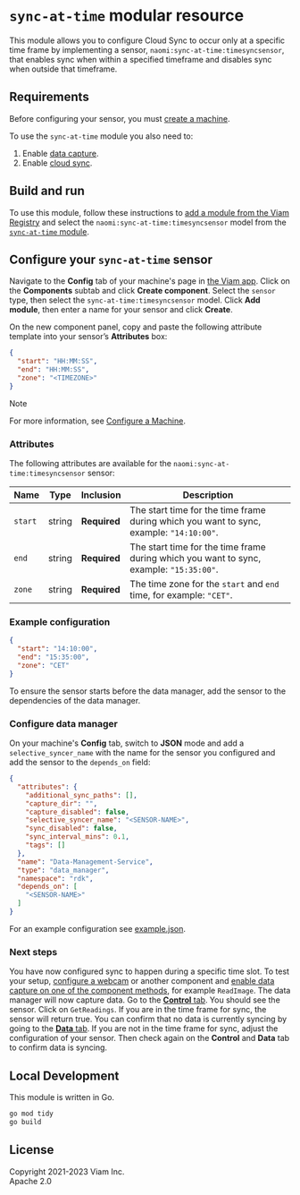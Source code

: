 # `sync-at-time` modular resource

This module allows you to configure Cloud Sync to occur only at a specific time frame by implementing a sensor, `naomi:sync-at-time:timesyncsensor`, that enables sync when within a specified timeframe and disables sync when outside that timeframe.

## Requirements

Before configuring your sensor, you must [create a machine](https://docs.viam.com/fleet/machines/#add-a-new-machine).

To use the `sync-at-time` module you also need to:

1. Enable [data capture](https://docs.viam.com/data/capture/).
2. Enable [cloud sync](https://docs.viam.com/data/cloud-sync/).

## Build and run

To use this module, follow these instructions to [add a module from the Viam Registry](https://docs.viam.com/registry/configure/#add-a-modular-resource-from-the-viam-registry) and select the `naomi:sync-at-time:timesyncsensor` model from the [`sync-at-time` module](https://app.viam.com/module/naomi/sync-at-time).

## Configure your `sync-at-time` sensor

Navigate to the **Config** tab of your machine's page in [the Viam app](https://app.viam.com/).
Click on the **Components** subtab and click **Create component**.
Select the `sensor` type, then select the `sync-at-time:timesyncsensor` model.
Click **Add module**, then enter a name for your sensor and click **Create**.

On the new component panel, copy and paste the following attribute template into your sensor’s **Attributes** box:

```json
{
  "start": "HH:MM:SS",
  "end": "HH:MM:SS",
  "zone": "<TIMEZONE>"
}
```

> [!NOTE]
> For more information, see [Configure a Machine](https://docs.viam.com/manage/configuration/).

### Attributes

The following attributes are available for the `naomi:sync-at-time:timesyncsensor` sensor:

| Name    | Type   | Inclusion    | Description |
| ------- | ------ | ------------ | ----------- |
| `start` | string | **Required** | The start time for the time frame during which you want to sync, example: `"14:10:00"`.  |
| `end`   | string | **Required** | The start time for the time frame during which you want to sync, example: `"15:35:00"`. |
| `zone`  | string | **Required** | The time zone for the `start` and `end` time, for example: `"CET"`. |

### Example configuration

```json
{
  "start": "14:10:00",
  "end": "15:35:00",
  "zone": "CET"
}
```

To ensure the sensor starts before the data manager, add the sensor to the dependencies of the data manager.


### Configure data manager

On your machine's **Config** tab, switch to **JSON** mode and add a `selective_syncer_name` with the name for the sensor you configured and add the sensor to the `depends_on` field:

```json
{
  "attributes": {
    "additional_sync_paths": [],
    "capture_dir": "",
    "capture_disabled": false,
    "selective_syncer_name": "<SENSOR-NAME>",
    "sync_disabled": false,
    "sync_interval_mins": 0.1,
    "tags": []
  },
  "name": "Data-Management-Service",
  "type": "data_manager",
  "namespace": "rdk",
  "depends_on": [
    "<SENSOR-NAME>"
  ]
}
```

For an example configuration see [example.json](./example.json).

### Next steps

You have now configured sync to happen during a specific time slot.
To test your setup, [configure a webcam](https://docs.viam.com/components/camera/webcam/) or another component and [enable data capture on one of the component methods](https://docs.viam.com/data/capture/#configure-data-capture-for-individual-components), for example `ReadImage`.
The data manager will now capture data.
Go to the [**Control** tab](https://docs.viam.com/fleet/machines/#control). You should see the sensor.
Click on `GetReadings`.
If you are in the time frame for sync, the sensor will return true.
You can confirm that no data is currently syncing by going to the [**Data** tab](https://app.viam.com/data/view).
If you are not in the time frame for sync, adjust the configuration of your sensor.
Then check again on the **Control** and **Data** tab to confirm data is syncing.

## Local Development

This module is written in Go.

```bash
go mod tidy
go build
```

## License

Copyright 2021-2023 Viam Inc. <br>
Apache 2.0